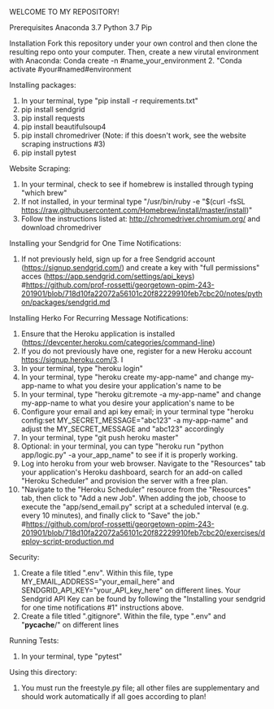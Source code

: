 WELCOME TO MY REPOSITORY!

Prerequisites
Anaconda 3.7
Python 3.7
Pip

Installation
Fork this repository under your own control and then clone the resulting repo onto your computer. Then, create a new virutal environment with Anaconda:
Conda create -n #name_your_environment
2. "Conda activate #your#named#environment

Installing packages:
1. In your terminal, type "pip install -r requirements.txt"
2. pip install sendgrid
3. pip install requests
4. pip install beautifulsoup4
5. pip install chromedriver (Note: if this doesn't work, see the website scraping instructions #3)
6. pip install pytest


Website Scraping:
1. In your terminal, check to see if homebrew is installed through typing "which brew"
2. If not installed, in your terminal type "/usr/bin/ruby -e "$(curl -fsSL https://raw.githubusercontent.com/Homebrew/install/master/install)"
3. Follow the instructions listed at: http://chromedriver.chromium.org/ and download chromedriver

Installing your Sendgrid for One Time Notifications:
1. If not previously held, sign up for a free Sendgrid account (https://signup.sendgrid.com/) and create a key with "full permissions" acces (https://app.sendgrid.com/settings/api_keys) #https://github.com/prof-rossetti/georgetown-opim-243-201901/blob/718d10fa22072a56101c20f82229910feb7cbc20/notes/python/packages/sendgrid.md

Installing Herko For Recurring Message Notifications:
1. Ensure that the Heroku application is installed (https://devcenter.heroku.com/categories/command-line)
2. If you do not previously have one, register for a new Heroku account https://signup.heroku.com/3. I
3. In your terminal, type "heroku login"
4. In your terminal, type "heroku create my-app-name" and change my-app-name to what you desire your application's name to be
5. In your terminal, type "heroku git:remote -a my-app-name" and change my-app-name to what you desire your application's name to be
6. Configure your email and api key email; in your terminal type "heroku config:set MY_SECRET_MESSAGE="abc123" -a my-app-name" and adjust the MY_SECRET_MESSAGE and "abc123" accordingly
6. In your terminal, type "git push heroku master"
7. Optional: in your terminal, you can type "heroku run "python app/logic.py" -a your_app_name" to see if it is properly working.
8. Log into heroku from your web browser. Navigate to the "Resources" tab  your application's Heroku dashboard, search for an add-on called "Heroku Scheduler" and provision the server with a free plan. 
9. "Navigate to the "Heroku Scheduler" resource from the "Resources" tab, then click to "Add a new Job". When adding the job, choose to execute the "app/send_email.py" script at a scheduled interval (e.g. every 10 minutes), and finally click to "Save" the job."
#https://github.com/prof-rossetti/georgetown-opim-243-201901/blob/718d10fa22072a56101c20f82229910feb7cbc20/exercises/deploy-script-production.md

Security:
1. Create a file titled ".env". Within this file, type MY_EMAIL_ADDRESS="your_email_here" and SENDGRID_API_KEY="your_API_key_here" on different lines. Your Sendgrid API Key can be found by following the "Installing your sendgrid for one time notifications #1" instructions above.
2. Create a file titled ".gitignore". Within the file, type ".env" and "__pycache__/" on different lines

Running Tests:
1. In your terminal, type "pytest"

Using this directory:
1. You must run the freestyle.py file; all other files are supplementary and should work automatically if all goes according to plan!
